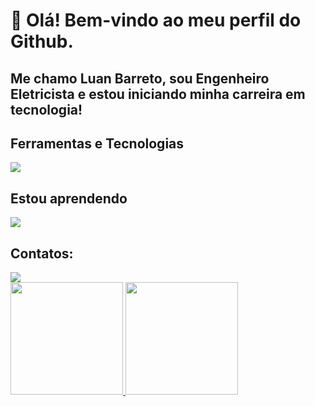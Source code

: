 # 👋 Olá! Bem-vindo ao meu perfil do Github.
## Me chamo Luan Barreto, sou Engenheiro Eletricista e estou iniciando minha carreira em tecnologia!

## Ferramentas e Tecnologias
<img src="https://cdn.jsdelivr.net/gh/devicons/devicon@latest/icons/python/python-original-wordmark.svg" />

## Estou aprendendo
<img src="https://cdn.jsdelivr.net/gh/devicons/devicon@latest/icons/azuredevops/azuredevops-original.svg" />

## Contatos:
<div>
<a href="https://br.linkedin.com/in/luan-silva-barreto-674029132" target="_blank"><img loading="lazy" src="https://img.shields.io/badge/-LinkedIn-%230077B5?style=for-the-badge&logo=linkedin&logoColor=white" target="_blank"></a>   
</div>

<div>
<a href="https://github.com/luanbarreto1998">
<img loading="lazy" height="180em" src="https://github-readme-stats.vercel.app/api/top-langs/?username=seu-usuário-aqui&layout=compact&langs_count=7&theme=dracula"/>
<img loading="lazy" height="180em" src="https://github-readme-stats.vercel.app/api?username=seu-usuário-aqui&show_icons=true&theme=dracula&include_all_commits=true&count_private=true"/>
</div>
